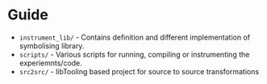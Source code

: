 # Guide
* ```instrument_lib/``` - Contains definition and different implementation of symbolising library.
* ```scripts/``` - Various scripts for running, compiling or instrumenting the experiemnts/code.
* ```src2src/``` - libTooling based project for source to source transformations
